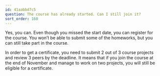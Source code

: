 ```yaml
---
id: 41aabbd7c5
question: The course has already started. Can I still join it?
sort_order: 160
---
```


Yes, you can. Even though you missed the start date, you can register for the course. You won’t be able to submit some of the homeworks, but you can still take part in the course.

In order to get a certificate, you need to submit 2 out of 3 course projects and review 3 peers by the deadline. It means that if you join the course at the end of November and manage to work on two projects, you will still be eligible for a certificate.

